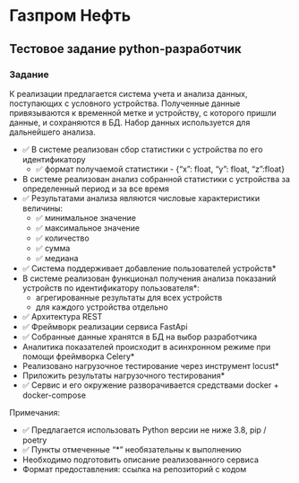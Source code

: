 # Газпром Нефть
## Тестовое задание python-разработчик

### Задание

К реализации предлагается система учета и анализа данных, поступающих с условного устройства. Полученные данные привязываются к временной метке и устройству, с которого пришли данные, и сохраняются в БД. Набор данных используется для дальнейшего анализа. 

- ✅	В системе реализован сбор статистики с устройства по его идентификатору
  - ✅ формат получаемой статистики - {“x”: float, “y”: float, “z”:float}
- В системе реализован анализ собранной статистики с устройства за определенный период и за все время
- ✅ Результатами анализа являются числовые характеристики величины:
  - ✅ минимальное значение
  - ✅ максимальное значение
  - ✅ количество
  - ✅ сумма
  - ✅ медиана
- ✅ Система поддерживает добавление пользователей устройств*
- В системе реализован функционал получения анализа показаний устройств по идентификатору пользователя*:
  - агрегированные результаты для всех устройств
  - для каждого устройства отдельно
- ✅ Архитектура REST
- ✅ Фреймворк реализации сервиса FastApi 
- ✅ Собранные данные хранятся в БД на выбор разработчика
- Аналитика показателей происходит в асинхронном режиме при помощи фреймворка Celery* 
- Реализовано нагрузочное тестирование через инструмент locust*
- Приложить результаты нагрузочного тестирования*
- ✅ Сервис и его окружение разворачивается средствами docker + docker-compose 

Примечания:
- ✅ Предлагается использовать Python версии не ниже 3.8, pip / poetry
- ✅ Пункты отмеченные “*” необязательны к выполнению
- Необходимо подготовить описание реализованного сервиса
- Формат предоставления: ссылка на репозиторий с кодом
